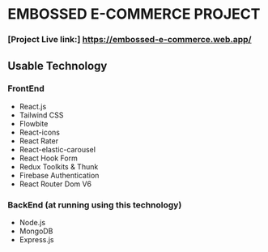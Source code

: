 # EMBOSSED E-COMMERCE PROJECT

### [Project Live link:] https://embossed-e-commerce.web.app/

## Usable Technology

### FrontEnd

<ul>
<li>React.js</li>
<li>Tailwind CSS</li>
<li>Flowbite</li>
<li>React-icons</li>
<li>React Rater</li>
<li>React-elastic-carousel</li>
<li>React Hook Form </li>
<li>Redux Toolkits & Thunk</li>
<li>Firebase Authentication</li>
<li>React Router Dom V6</li>
</ul>

### BackEnd (at running using this technology)

<ul>
<li>Node.js</li>
<li>MongoDB</li>
<li>Express.js</li>
</ul>
